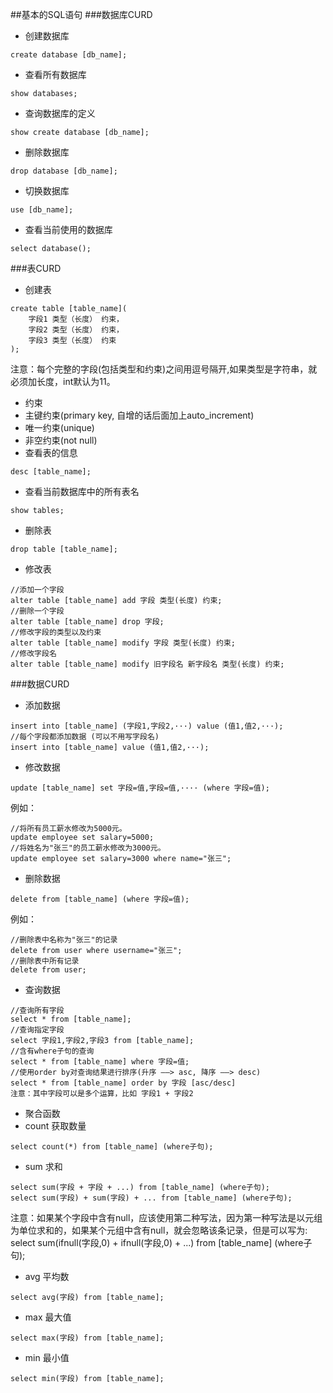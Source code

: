 ##基本的SQL语句
###数据库CURD
* 创建数据库
```
create database [db_name];
```
* 查看所有数据库
```
show databases;
```
* 查询数据库的定义
```
show create database [db_name];
```
* 删除数据库
```
drop database [db_name];
```
* 切换数据库
```
use [db_name];
```
* 查看当前使用的数据库
```
select database();
```

###表CURD
* 创建表
```
create table [table_name](
	字段1 类型（长度） 约束，
	字段2 类型（长度） 约束，
	字段3 类型（长度） 约束
);
```
注意：每个完整的字段(包括类型和约束)之间用逗号隔开,如果类型是字符串，就必须加长度，int默认为11。

* 约束
 * 主键约束(primary key, 自增的话后面加上auto_increment)
 * 唯一约束(unique)
 * 非空约束(not null)
* 查看表的信息
```
desc [table_name];
```
* 查看当前数据库中的所有表名
```
show tables;
```
* 删除表
```
drop table [table_name];
```
* 修改表
```
//添加一个字段
alter table [table_name] add 字段 类型(长度) 约束;
//删除一个字段
alter table [table_name] drop 字段;
//修改字段的类型以及约束
alter table [table_name] modify 字段 类型(长度) 约束;
//修改字段名
alter table [table_name] modify 旧字段名 新字段名 类型(长度) 约束;
```
###数据CURD
* 添加数据
```
insert into [table_name] (字段1,字段2,···) value (值1,值2,···);
//每个字段都添加数据 (可以不用写字段名)
insert into [table_name] value (值1,值2,···);
```
* 修改数据
```
update [table_name] set 字段=值,字段=值,···· (where 字段=值);
```
例如：
```	
//将所有员工薪水修改为5000元。
update employee set salary=5000;			
//将姓名为"张三"的员工薪水修改为3000元。
update employee set salary=3000 where name="张三";
```
* 删除数据
```
delete from [table_name] (where 字段=值);
```
例如：
```
//删除表中名称为"张三"的记录
delete from user where username="张三";
//删除表中所有记录
delete from user;
```
* 查询数据
```
//查询所有字段
select * from [table_name];
//查询指定字段
select 字段1,字段2,字段3 from [table_name];
//含有where子句的查询
select * from [table_name] where 字段=值;
//使用order by对查询结果进行排序(升序 ——> asc, 降序 ——> desc)
select * from [table_name] order by 字段 [asc/desc]
注意：其中字段可以是多个运算，比如 字段1 + 字段2
```

* 聚合函数
 * count 获取数量
 ```
 select count(*) from [table_name] (where子句);
 ```
 * sum 求和
 ```
 select sum(字段 + 字段 + ...) from [table_name] (where子句);
 select sum(字段) + sum(字段) + ... from [table_name] (where子句);
 ```
注意：如果某个字段中含有null，应该使用第二种写法，因为第一种写法是以元组为单位求和的，如果某个元组中含有null，就会忽略该条记录，但是可以写为:
select sum(ifnull(字段,0) + ifnull(字段,0) + ...) from [table_name] (where子句);
 * avg 平均数
 ```
 select avg(字段) from [table_name];
 ```
 * max 最大值
 ```
 select max(字段) from [table_name];
 ```
 * min 最小值
 ```
 select min(字段) from [table_name];
 ```